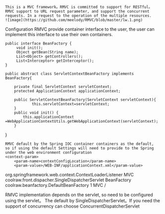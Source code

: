     This is a MVC framework。RMVC is committed to support for RESTful。
    RMVC support to URL request parameter, and support the concurrent requests. In a request to the operation of the multiple resources.
    ![image](https://github.com/meelody/RMVC/blob/master/lw.1.png)
Configuration
    RMVC provide container interface to the user, the user can implement this interface to use their own containers.
    
    public interface BeanFactory {
	     void init();
	     Object getBean(String name);
	     List<Object> getControllers();
	     List<Interceptor> getInterceptor();
    }
    
    public abstract class ServletContextBeanFactory implements BeanFactory{

	    private final ServletContext servletContext;
	    protected ApplicationContext applicationContext;
	
	    public ServletContextBeanFactory(ServletContext servletContext){
		        this.servletContext=servletContext;
	    }
	    public void init() {
		    this.applicationContext =WebApplicationContextUtils.getWebApplicationContext(servletContext);
	    }
}

    RMVC default by the Spring IOC container containers as the default, 
    so if using the default Settings will need to provide to the Spring under the web environment configuration
    <context-param>
        <param-name>contextConfigLocation</param-name>
        <param-value>/WEB-INF/applicationContext.xml</param-value>
  </context-param>
  <listener>
        <listener-class>org.springframework.web.context.ContextLoaderListener</listener-class>
  </listener>
  <servlet>
        <servlet-name>MVC</servlet-name>
        <servlet-class>coolraw.front.dispacher.SingleDispatcherServlet</servlet-class>
        <init-param>
            <param-name>BeanFactory</param-name>
            <param-value>coolraw.beanfactory.DefaultBeanFactory</param-value>
        </init-param>
    <load-on-startup>1</load-on-startup>
  </servlet>
  <servlet-mapping>
        <servlet-name>MVC</servlet-name>
        <url-pattern>/</url-pattern>
  </servlet-mapping>
  
  RMVC implementation depends on the servlet, so need to be configured using the servlet。
  The default by SingleDispatcherServlet。If you need the support of concurrency can choose ConcurrentDispatcherServlet
    

